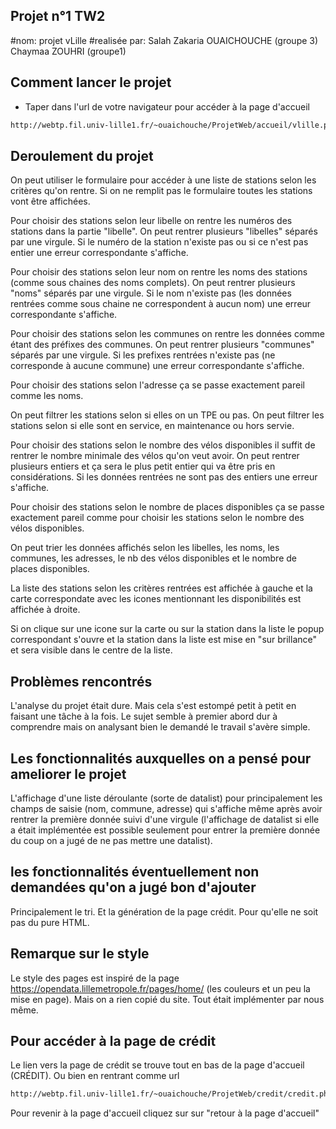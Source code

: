 ## Projet n°1 TW2
#nom: projet vLille
#realisée par: Salah Zakaria OUAICHOUCHE (groupe 3)
			   Chaymaa ZOUHRI (groupe1)

## Comment lancer le projet
- Taper dans l'url de votre navigateur pour accéder à la page d'accueil
```sh
http://webtp.fil.univ-lille1.fr/~ouaichouche/ProjetWeb/accueil/vlille.php
```

## Deroulement du projet
On peut utiliser le formulaire pour accéder à une liste de stations selon les critères qu'on rentre.
Si on ne remplit pas le formulaire toutes les stations vont être affichées.

Pour choisir des stations selon leur libelle on rentre les numéros des stations dans la partie "libelle".
On peut rentrer plusieurs "libelles" séparés par une virgule.
Si le numéro de la station n'existe pas ou si ce n'est pas entier une erreur correspondante s'affiche.

Pour choisir des stations selon leur nom on rentre les noms des stations (comme sous chaines des noms complets).
On peut rentrer plusieurs "noms" séparés par une virgule.
Si le nom n'existe pas (les données rentrées comme sous chaine ne correspondent à aucun nom) une erreur correspondante s'affiche.

Pour choisir des stations selon les communes on rentre les données comme étant des préfixes des communes.
On peut rentrer plusieurs "communes" séparés par une virgule.
Si les prefixes rentrées n'existe pas (ne corresponde à aucune commune) une erreur correspondante s'affiche.

Pour choisir des stations selon l'adresse ça se passe exactement pareil comme les noms.

On peut filtrer les stations selon si elles on un TPE ou pas.
On peut filtrer les stations selon si elle sont en service, en maintenance ou hors servie.

Pour choisir des stations selon le nombre des vélos disponibles il suffit de rentrer le nombre minimale des vélos qu'on veut avoir. On peut rentrer plusieurs entiers et ça sera le plus petit entier qui va être pris en considérations. Si les données rentrées ne sont pas des entiers une erreur s'affiche.

Pour choisir des stations selon le nombre de places disponibles ça se passe exactement pareil comme pour choisir les stations selon le nombre des vélos disponibles.

On peut trier les données affichés selon les libelles, les noms, les communes, les adresses, le nb des vélos disponibles et le nombre de places disponibles.

La liste des stations selon les critères rentrées est affichée à gauche et la carte correspondate avec les icones mentionnant les disponibilités est affichée à droite.

Si on clique sur une icone sur la carte ou sur la station dans la liste le popup correspondant s'ouvre et la station dans la liste est mise en "sur brillance" et sera visible dans le centre de la liste.

## Problèmes rencontrés
L'analyse du projet était dure. Mais cela s'est estompé petit à petit en faisant une tâche à la fois.
Le sujet semble à premier abord dur à comprendre mais on analysant bien le demandé le travail s'avère simple.

## Les fonctionnalités auxquelles on a pensé pour ameliorer le projet
L'affichage d'une liste déroulante (sorte de datalist) pour principalement les champs de saisie (nom, commune, adresse) qui s'affiche même après avoir rentrer la première donnée suivi d'une virgule (l'affichage de datalist si elle a était implémentée est possible seulement pour entrer la première donnée du coup on a jugé de ne pas mettre une datalist).


## les fonctionnalités éventuellement non demandées qu'on a jugé bon d'ajouter
Principalement le tri.
Et la génération de la page crédit. Pour qu'elle ne soit pas du pure HTML.

## Remarque sur le style
Le style des pages est inspiré de la page https://opendata.lillemetropole.fr/pages/home/ (les couleurs et un peu la mise en page). Mais on a rien copié du site. Tout était implémenter par nous même.

## Pour accéder à la page de crédit
Le lien vers la page de crédit se trouve tout en bas de la page d'accueil (CRÉDIT).
Ou bien en rentrant comme url
```sh
http://webtp.fil.univ-lille1.fr/~ouaichouche/ProjetWeb/credit/credit.php
```
Pour revenir à la page d'accueil cliquez sur sur "retour à la page d'accueil"
